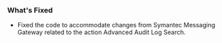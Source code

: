 ### What's Fixed
- Fixed the code to accommodate changes from Symantec Messaging Gateway related to the action Advanced Audit Log Search. 
